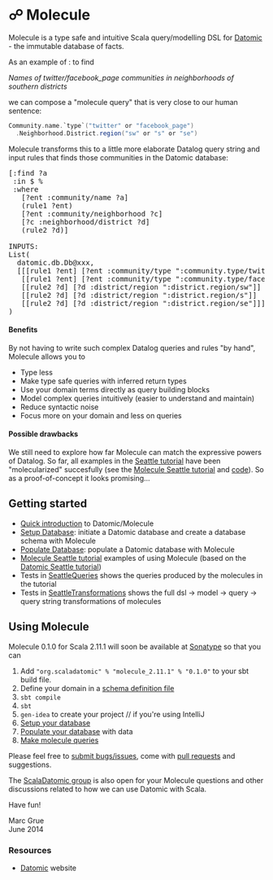 # ☍ Molecule

Molecule is a type safe and intuitive Scala query/modelling DSL for 
[Datomic][datomic] - the immutable database of facts. 

As an example of  : to find

_Names of twitter/facebook_page communities in neighborhoods of southern districts_
 
we can compose a "molecule query" that is very close to our
human sentence:

```scala
Community.name.`type`("twitter" or "facebook_page")
  .Neighborhood.District.region("sw" or "s" or "se")
```

Molecule transforms this to a little more elaborate Datalog query string and
 input rules that finds those communities in the Datomic database:

<pre>
[:find ?a
 :in $ %
 :where
   [?ent :community/name ?a]
   (rule1 ?ent)
   [?ent :community/neighborhood ?c]
   [?c :neighborhood/district ?d]
   (rule2 ?d)]

INPUTS:
List(
  datomic.db.Db@xxx,
  [[[rule1 ?ent] [?ent :community/type ":community.type/twitter"]]
   [[rule1 ?ent] [?ent :community/type ":community.type/facebook_page"]]
   [[rule2 ?d] [?d :district/region ":district.region/sw"]]
   [[rule2 ?d] [?d :district/region ":district.region/s"]]
   [[rule2 ?d] [?d :district/region ":district.region/se"]]]
)
</pre>

#### Benefits

By not having to write such complex Datalog queries and rules "by hand", Molecule 
allows you to

- Type less
- Make type safe queries with inferred return types
- Use your domain terms directly as query building blocks
- Model complex queries intuitively (easier to understand and maintain)
- Reduce syntactic noise
- Focus more on your domain and less on queries

#### Possible drawbacks

We still need to explore how far Molecule can match the expressive powers
 of Datalog. So far, all 
 examples in the
[Seattle tutorial][seattle] have been 
"molecularized" succesfully (see the 
[Molecule Seattle tutorial][tutorial] and 
[code][tutorialcode]). So as a proof-of-concept it looks promising...

## Getting started

- [Quick introduction][intro] to Datomic/Molecule
- [Setup Database][setup]: initiate a Datomic database and create a database schema with Molecule
- [Populate Database][populate]: populate a Datomic database with Molecule
- [Molecule Seattle tutorial][tutorial] examples of using Molecule (based on the 
[Datomic Seattle tutorial][seattle])
- Tests in [SeattleQueries][tutorialqueries] shows the queries produced by the molecules in the tutorial
- Tests in [SeattleTransformations][tutorialtransformations] shows the full dsl -> model -> query -> query string 
transformations of molecules

## Using Molecule

Molecule 0.1.0 for Scala 2.11.1 will soon be available at 
[Sonatype](https://oss.sonatype.org/index.html#nexus-search;quick%7Escaladci)
 so that you can

1. Add `"org.scaladatomic" % "molecule_2.11.1" % "0.1.0"` to your sbt build file.
2. Define your domain in a [schema definition file][setup]
3. `sbt compile`
4. `sbt`
5. `gen-idea` to create your project // if you're using IntelliJ
6. [Setup your database][setup]
7. [Populate your database][populate] with data
8. [Make molecule queries][tutorial]

Please feel free to [submit bugs/issues][issues], come with [pull requests][pullrequests] and suggestions. 

The [ScalaDatomic group][scaladatomicgroup] is also open for your Molecule questions and other discussions 
related to how we can use Datomic with Scala.

Have fun!

Marc Grue<br>
June 2014


### Resources
- [Datomic][datomic] website

[datomic]: http://www.datomic.com
[seattle]: http://docs.datomic.com/tutorial.html
[scaladatomicgroup]: https://groups.google.com/forum/#!forum/scaladatomic
[pullrequests]: https://groups.google.com/forum/#!forum/scaladatomic
[issues]: https://github.com/ScalaDatomic/molecule/issues

[intro]: https://github.com/ScalaDatomic/molecule/wiki/1.1.-Quick-introduction
[setup]: https://github.com/ScalaDatomic/molecule/wiki/1.2.-Setup-the-database
[populate]: https://github.com/ScalaDatomic/molecule/wiki/1.3.-Populate-the-database
[tutorial]: https://github.com/ScalaDatomic/molecule/wiki/1.4.-Molecule-Seattle-tutorial
[tutorialcode]: https://github.com/ScalaDatomic/molecule/blob/master/examples/src/test/scala/molecule/examples/seattle/SeattleTests.scala
[tutorialqueries]: https://github.com/ScalaDatomic/molecule/blob/master/examples/src/test/scala/molecule/examples/seattle/SeattleQueryTests.scala
[tutorialtransformations]: https://github.com/ScalaDatomic/molecule/blob/master/examples/src/test/scala/molecule/examples/seattle/SeattleTransformationTests.scala
